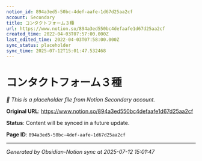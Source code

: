 ```yaml
---
notion_id: 894a3ed5-50bc-4def-aafe-1d67d25aa2cf
account: Secondary
title: コンタクトフォーム３種
url: https://www.notion.so/894a3ed550bc4defaafe1d67d25aa2cf
created_time: 2022-04-03T07:57:00.000Z
last_edited_time: 2022-04-03T07:58:00.000Z
sync_status: placeholder
sync_time: 2025-07-12T15:01:47.532468
---
```


# コンタクトフォーム３種

*🔄 This is a placeholder file from Notion Secondary account.*

**Original URL**: https://www.notion.so/894a3ed550bc4defaafe1d67d25aa2cf

**Status**: Content will be synced in a future update.

**Page ID**: `894a3ed5-50bc-4def-aafe-1d67d25aa2cf`

---

*Generated by Obsidian-Notion sync at 2025-07-12 15:01:47*
